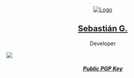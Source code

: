 <div align="center">
    <a href="#">
        <img src="https://img.icons8.com/plumpy/284/s.png" alt="Logo"/>  
    </a>
    <h2 align="center">
        <a href="https://ssh.lat/sebas">Sebastián G.</a>
    </h2>
</div>
    
<p align="center">Developer</p>
  
![](https://i.imgur.com/waxVImv.png)

<h5 align="center">
    <a href="https://github.com/sbgallardo.gpg">Public PGP Key</a>
</h5>

<!-- Hi there -->
